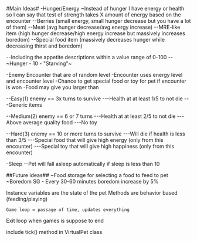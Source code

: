 #Main Ideas#
-Hunger/Energy
~Instead of hunger I have energy or health so I can say that test of strength takes X amount of energy based on the encounter
--Berries (small energy, small hunger decrease but you have a lot of them)
--Meat (avg hunger decrease/avg energy increase)
--MRE-like item (high hunger decrease/high energy increase but massively increases boredom)
--Special food item (massively decreases hunger while decreasing thirst and boredom)

--Including the appetite descriptions within a value range of 0-100
--~Hunger - 10 - "Starving"~

-Enemy Encounter that are of random level
-Encounter uses energy level and encounter level 
-Chance to get special food or toy for pet if encounter is won
-Food may give you larger than

--Easy(1) enemy == 3x turns to survive
---Health at at least 1/5 to not die
---Generic items

--Medium(2) enemy == 6 or 7 turns
---Health at at least 2/5 to not die
---Above average quality food
---No toy

--Hard(3) enemy == 10 or more turns to survive
---Will die if health is less than 3/5
---Special food that will give high energy (only from this encounter)
---Special toy that will give high happiness (only from this encounter)

-Sleep
--Pet will fall asleep automatically if sleep is less than 10

##Future ideas##
~Food storage for selecting a food to feed to pet
~Boredom
SG - Every 30-60 minutes boredom increase by 5%


Instance variables are the state of the pet
Methods are behavior based (feeding/playing)

	Game loop = passage of time, updates everything

Exit loop when games is suppose to end

include tick() method in VirtualPet class